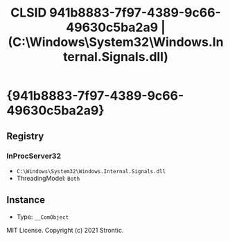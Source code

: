 ﻿---
title: "CLSID 941b8883-7f97-4389-9c66-49630c5ba2a9 | (C:\\Windows\\System32\\Windows.Internal.Signals.dll)"
excerpt: What is COM-Object CLSID 941b8883-7f97-4389-9c66-49630c5ba2a9?
---

# {941b8883-7f97-4389-9c66-49630c5ba2a9}


## Registry


### InProcServer32

* `C:\Windows\System32\Windows.Internal.Signals.dll`
* ThreadingModel: `Both`

## Instance

* Type: `__ComObject`

MIT License. Copyright (c) 2021 Strontic.


